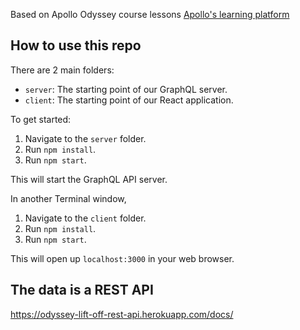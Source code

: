 
Based on Apollo Odyssey course lessons [Apollo's learning platform](https://odyssey.apollographql.com/lift-off-part1)

## How to use this repo

There are 2 main folders:

- `server`: The starting point of our GraphQL server.
- `client`: The starting point of our React application.

To get started:

1. Navigate to the `server` folder.
1. Run `npm install`.
1. Run `npm start`.

This will start the GraphQL API server.

In another Terminal window,

1. Navigate to the `client` folder.
1. Run `npm install`.
1. Run `npm start`.

This will open up `localhost:3000` in your web browser.

## The data is a REST API

https://odyssey-lift-off-rest-api.herokuapp.com/docs/

